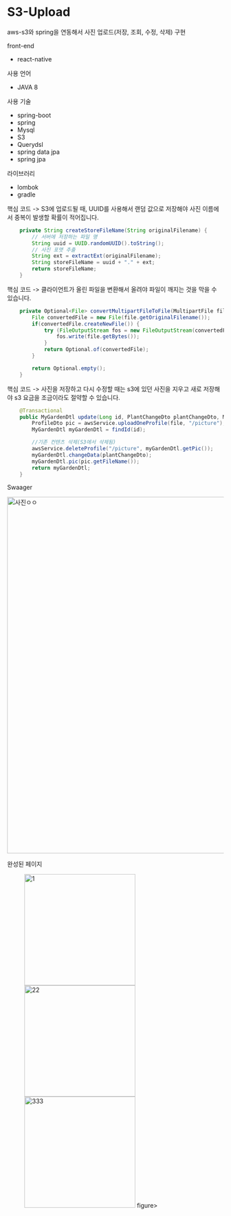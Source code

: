# S3-Upload
aws-s3와 spring을 연동해서 사진 업로드(저장, 조회, 수정, 삭제) 구현

front-end
- react-native


사용 언어
- JAVA 8


사용 기술
- spring-boot
- spring
- Mysql
- S3
- Querydsl
- spring data jpa
- spring jpa


라이브러리
- lombok
- gradle


핵심 코드 
-> S3에 업로드될 때, UUID를 사용해서 랜덤 값으로 저장해야 사진 이름에서 중복이 발생할 확률이 적어집니다.  
```java
    private String createStoreFileName(String originalFilename) {
        // 서버에 저장하는 파일 명
        String uuid = UUID.randomUUID().toString();
        // 사진 포맷 추출
        String ext = extractExt(originalFilename);
        String storeFileName = uuid + "." + ext;
        return storeFileName;
    }
```

핵심 코드
-> 클라이언트가 올린 파일을 변환해서 올려야 파일이 깨지는 것을 막을 수 있습니다. 
```java
    private Optional<File> convertMultipartFileToFile(MultipartFile file) throws IOException {
        File convertedFile = new File(file.getOriginalFilename());
        if(convertedFile.createNewFile()) {
            try (FileOutputStream fos = new FileOutputStream(convertedFile)) {
                fos.write(file.getBytes());
            }
            return Optional.of(convertedFile);
        }

        return Optional.empty();
    }
```

핵심 코드
-> 사진을 저장하고 다시 수정할 때는 s3에 있던 사진을 지우고 새로 저장해야 s3 요금을 조금이라도 절약할 수 있습니다. 
```java
    @Transactional
    public MyGardenDtl update(Long id, PlantChangeDto plantChangeDto, MultipartFile file) throws IOException {
        ProfileDto pic = awsService.uploadOneProfile(file, "/picture");
        MyGardenDtl myGardenDtl = findId(id);

        //기존 컨텐츠 삭제(S3에서 삭제됨)
        awsService.deleteProfile("/picture", myGardenDtl.getPic());
        myGardenDtl.changeData(plantChangeDto);
        myGardenDtl.pic(pic.getFileName());
        return myGardenDtl;
    }   
 ```
 
 Swaager
 
<img width="827" alt="사진ㅇㅇ" src="https://user-images.githubusercontent.com/87289562/217515749-45e70bcb-1c15-483e-a9bd-4656d8242b64.PNG">


완성된 페이지
<figure class="third">
<img width="258" alt="1" src="https://user-images.githubusercontent.com/87289562/217515905-a8373a22-901c-4d2b-a24f-bc8df2384374.PNG">
<img width="258" alt="22" src="https://user-images.githubusercontent.com/87289562/217516360-91c27ad7-46b0-4b3c-aef6-2490dfc2cfe8.PNG">
<img width="258" alt="333" src="https://user-images.githubusercontent.com/87289562/217516399-bb7b90a2-d98e-4b65-9e23-c27af3dffbd3.PNG">
 figure>
 
 
